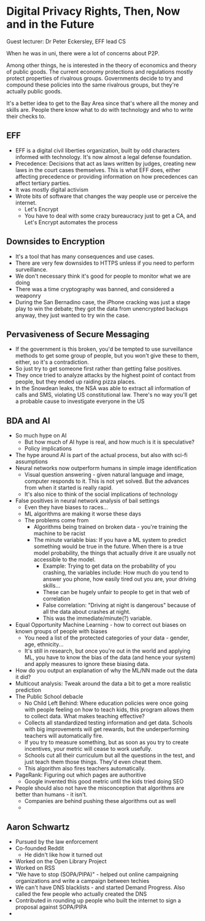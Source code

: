 # Digital Privacy Rights, Then, Now and in the Future
Guest lecturer: Dr Peter Eckersley, EFF lead CS

When he was in uni, there were a lot of concerns about P2P. 

Among other things, he is interested in the theory of economics and theory of public goods. The current economy protections and regulations mostly protect properties of rivalrous groups. Governments decide to try and compound these policies into the same rivalrous groups, but they're actually public goods.

It's a better idea to get to the Bay Area since that's where all the money and skills are. People there know what to do with technology and who to write their checks to. 

## EFF
- EFF is a digital civil liberties organization, built by odd characters informed with technology. It's now almost a legal defense foundation. 
- Precedence: Decisions that act as laws written by judges, creating new laws in the court cases themselves. This is what EFF does, either affecting precedence or providing information on how precedences can affect tertiary parties.
- It was mostly digital activism 
- Wrote bits of software that changes the way people use or perceive the internet.
  - Let's Encrypt 
  - You have to deal with some crazy bureaucracy just to get a CA, and Let's Encrypt automates the process


## Downsides to Encryption
- It's a tool that has many consequences and use cases. 
- There are very few downsides to HTTPS unless if you need to perform surveillance. 
- We don't necessary think it's good for people to monitor what we are doing
- There was a time cryptography was banned, and considered a weaponry
- During the San Bernadino case, the iPhone cracking was just a stage play to win the debate; they got the data from unencrypted backups anyway, they just wanted to try win the case.

## Pervasiveness of Secure Messaging
- If the government is this broken, you'd be tempted to use surveillance methods to get some group of people, but you won't give these to them, either, so it's a contradiction. 
- So just try to get someone first rather than getting false positives.
- They once tried to analyze attacks by the highest point of contact from people, but they ended up raiding pizza places.
- In the Snowdean leaks, the NSA was able to extract all information of calls and SMS, violating US constitutional law. There's no way you'll get a probable cause to investigate everyone in the US

## BDA and AI
- So much hype on AI 
  - But how much of AI hype is real, and how much is it is speculative?
  - Policy implications
- The hype around AI is part of the actual process, but also with sci-fi assumptions
- Neural networks now outperform humans in simple image identification
  - Visual question answering - given natural language and image, computer responds to it. This is not yet solved. But the advances from when it started is really rapid.
  - It's also nice to think of the social implications of technology
- False positives in neural network analysis of bail settings 
  - Even they have biases to races...
  - ML algorithms are making it worse these days
  - The problems come from
    - Algorithms being trained on broken data - you're training the machine to be racist
    - The minute variable bias: If you have a ML system to predict something would be true in the future. When there is a true model probability, the things that actually drive it are usually not accessible to the model. 
      - Example: Trying to get data on the probability of you crashing, the variables include: How much do you tend to answer you phone, how easily tired out you are, your driving skills...
      - These can be hugely unfair to people to get in that web of correlation
      - False correlation: "Driving at night is dangerous" because of all the data about crashes at night.
      - This was the immediate/minute(?) variable.
- Equal Opportunity Machine Learning - how to correct out biases on known groups of people with biases 
  - You need a list of the protected categories of your data - gender, age, ethnicity...
  - It's still in research, but once you're out in the world and applying ML, you have to know the bias of the data (and hence your system) and apply measures to ignore these biasing data.
- How do you output an explanation of why the ML/NN made out the data it did?
- Multicout analysis: Tweak around the data a bit to get a more realistic prediction
- The Public School debacle
  - No Child Left Behind: Where education policies were once going with people feeling on how to teach kids, this program allows them to collect data. What makes teaching effective?
  - Collects all standardized testing information and get data. Schools with big improvements will get rewards, but the underperforming teachers will automatically fire.
  - If you try to measure something, but as soon as you try to create incentives, your metric will cease to work usefully.
  - Schools cut all their curriculum but all the questions in the test, and just teach them those things. They'd even cheat them.
  - This algorithm also fires teachers automatically.
- PageRank: Figuring out which pages are authoritive
  - Google invented this good metric until the kids tried doing SEO
- People should also not have the misconception that algorithms are better than humans - it isn't.
  - Companies are behind pushing these algorithms out as well
  - 

## Aaron Schwartz
- Pursued by the law enforcement 
- Co-founded Reddit
  - He didn't like how it turned out
- Worked on the Open Library Project
- Worked on RSS
- "We have to stop (SOPA/PIPA)" - helped out online campaigning organizations and write a campaign between techies
- We can't have DNS blacklists - and started Demand Progress. Also called the few people who actually created the DNS
- Contributed in rounding up people who built the internet to sign a proposal against SOPA/PIPA
- 